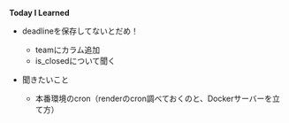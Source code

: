 **Today I Learned**
- deadlineを保存してないとだめ！
  - teamにカラム追加
  - is_closedについて聞く
  
- 聞きたいこと
  - 本番環境のcron（renderのcron調べておくのと、Dockerサーバーを立て方）
